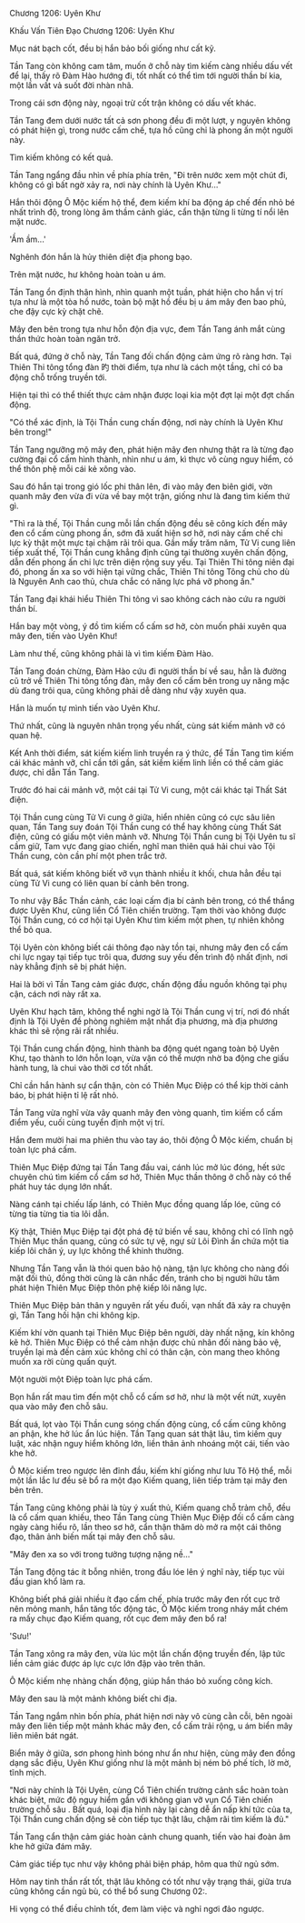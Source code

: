 




Chương 1206: Uyên Khư


Khấu Vấn Tiên Đạo Chương 1206: Uyên Khư

Mục nát bạch cốt, đều bị hắn bảo bối giống như cất kỹ.

Tần Tang còn không cam tâm, muốn ở chỗ này tìm kiếm càng nhiều dấu vết để lại, thấy rõ Đàm Hào hướng đi, tốt nhất có thể tìm tới người thần bí kia, một lần vất vả suốt đời nhàn nhã.

Trong cái sơn động này, ngoại trừ cốt trận không có dấu vết khác.

Tần Tang đem dưới nước tất cả sơn phong đều đi một lượt, y nguyên không có phát hiện gì, trong nước cấm chế, tựa hồ cũng chỉ là phong ấn một người này.

Tìm kiếm không có kết quả.

Tần Tang ngẩng đầu nhìn về phía phía trên, "Đi trên nước xem một chút đi, không có gì bất ngờ xảy ra, nơi này chính là Uyên Khư..."

Hắn thôi động Ô Mộc kiếm hộ thể, đem kiếm khí ba động áp chế đến nhỏ bé nhất trình độ, trong lòng âm thầm cảnh giác, cẩn thận từng li từng tí nổi lên mặt nước.

'Ầm ầm...'

Nghênh đón hắn là hủy thiên diệt địa phong bạo.

Trên mặt nước, hư không hoàn toàn u ám.

Tần Tang ổn định thân hình, nhìn quanh một tuần, phát hiện cho hắn vị trí tựa như là một tòa hồ nước, toàn bộ mặt hồ đều bị u ám mây đen bao phủ, che đậy cực kỳ chặt chẽ.

Mây đen bên trong tựa như hỗn độn địa vực, đem Tần Tang ánh mắt cùng thần thức hoàn toàn ngăn trở.

Bất quá, đứng ở chỗ này, Tần Tang đối chấn động cảm ứng rõ ràng hơn. Tại Thiên Thi tông tổng đàn 旳 thời điểm, tựa như là cách một tầng, chỉ có ba động chỗ trống truyền tới.

Hiện tại thì có thể thiết thực cảm nhận được loại kia một đợt lại một đợt chấn động.

"Có thể xác định, là Tội Thần cung chấn động, nơi này chính là Uyên Khư bên trong!"

Tần Tang ngưỡng mộ mây đen, phát hiện mây đen nhưng thật ra là từng đạo cường đại cổ cấm hình thành, nhìn như u ám, kì thực vô cùng nguy hiểm, có thể thôn phệ mỗi cái kẻ xông vào.

Sau đó hắn tại trong gió lốc phi thân lên, đi vào mây đen biên giới, vờn quanh mây đen vừa đi vừa về bay một trận, giống như là đang tìm kiếm thứ gì.

"Thì ra là thế, Tội Thần cung mỗi lần chấn động đều sẽ công kích đến mây đen cổ cấm cùng phong ấn, sớm đã xuất hiện sơ hở, nơi này cấm chế chi lực kỳ thật một mực tại chậm rãi trôi qua. Gần mấy trăm năm, Tử Vi cung liên tiếp xuất thế, Tội Thần cung khẳng định cũng tại thường xuyên chấn động, dẫn đến phong ấn chi lực trên diện rộng suy yếu. Tại Thiên Thi tông niên đại đó, phong ấn xa so với hiện tại vững chắc, Thiên Thi tông Tông chủ cho dù là Nguyên Anh cao thủ, chưa chắc có năng lực phá vỡ phong ấn."

Tần Tang đại khái hiểu Thiên Thi tông vì sao không cách nào cứu ra người thần bí.

Hắn bay một vòng, ý đồ tìm kiếm cổ cấm sơ hở, còn muốn phải xuyên qua mây đen, tiến vào Uyên Khư!

Làm như thế, cũng không phải là vì tìm kiếm Đàm Hào.

Tần Tang đoán chừng, Đàm Hào cứu đi người thần bí về sau, hẳn là đường cũ trở về Thiên Thi tông tổng đàn, mây đen cổ cấm bên trong uy năng mặc dù đang trôi qua, cũng không phải dễ dàng như vậy xuyên qua.

Hắn là muốn tự mình tiến vào Uyên Khư.

Thứ nhất, cũng là nguyên nhân trọng yếu nhất, cùng sát kiếm mảnh vỡ có quan hệ.

Kết Anh thời điểm, sát kiếm kiếm linh truyền ra ý thức, để Tần Tang tìm kiếm cái khác mảnh vỡ, chỉ cần tới gần, sát kiếm kiếm linh liền có thể cảm giác được, chỉ dẫn Tần Tang.

Trước đó hai cái mảnh vỡ, một cái tại Tử Vi cung, một cái khác tại Thất Sát điện.

Tội Thần cung cùng Tử Vi cung ở giữa, hiển nhiên cũng có cực sâu liên quan, Tần Tang suy đoán Tội Thần cung có thể hay không cùng Thất Sát điện, cũng có giấu một viên mảnh vỡ. Nhưng Tội Thần cung bị Tội Uyên tu sĩ cầm giữ, Tam vực đang giao chiến, nghĩ man thiên quá hải chui vào Tội Thần cung, còn cần phí một phen trắc trở.

Bất quá, sát kiếm không biết vỡ vụn thành nhiều ít khối, chưa hẳn đều tại cùng Tử Vi cung có liên quan bí cảnh bên trong.

To như vậy Bắc Thần cảnh, các loại cấm địa bí cảnh bên trong, có thể thắng được Uyên Khư, cũng liền Cổ Tiên chiến trường. Tạm thời vào không được Tội Thần cung, có cơ hội tại Uyên Khư tìm kiếm một phen, tự nhiên không thể bỏ qua.

Tội Uyên còn không biết cái thông đạo này tồn tại, nhưng mây đen cổ cấm chi lực ngay tại tiếp tục trôi qua, đương suy yếu đến trình độ nhất định, nơi này khẳng định sẽ bị phát hiện.

Hai là bởi vì Tần Tang cảm giác được, chấn động đầu nguồn không tại phụ cận, cách nơi này rất xa.

Uyên Khư hạch tâm, không thể nghi ngờ là Tội Thần cung vị trí, nơi đó nhất định là Tội Uyên đề phòng nghiêm mật nhất địa phương, mà địa phương khác thì sẽ rộng rãi rất nhiều.

Tội Thần cung chấn động, hình thành ba động quét ngang toàn bộ Uyên Khư, tạo thành to lớn hỗn loạn, vừa vặn có thể mượn nhờ ba động che giấu hành tung, là chui vào thời cơ tốt nhất.

Chỉ cần hắn hành sự cẩn thận, còn có Thiên Mục Điệp có thể kịp thời cảnh báo, bị phát hiện tỉ lệ rất nhỏ.

Tần Tang vừa nghĩ vừa vây quanh mây đen vòng quanh, tìm kiếm cổ cấm điểm yếu, cuối cùng tuyển định một vị trí.

Hắn đem mười hai ma phiên thu vào tay áo, thôi động Ô Mộc kiếm, chuẩn bị toàn lực phá cấm.

Thiên Mục Điệp đứng tại Tần Tang đầu vai, cánh lúc mở lúc đóng, hết sức chuyên chú tìm kiếm cổ cấm sơ hở, Thiên Mục thần thông ở chỗ này có thể phát huy tác dụng lớn nhất.

Nàng cánh tại chiếu lấp lánh, có Thiên Mục đồng quang lấp lóe, cũng có từng tia từng tia tia lôi dẫn.

Kỳ thật, Thiên Mục Điệp tại đột phá đệ tứ biến về sau, không chỉ có lĩnh ngộ Thiên Mục thần quang, cũng có sức tự vệ, ngự sử Lôi Đình ẩn chứa một tia kiếp lôi chân ý, uy lực không thể khinh thường.

Nhưng Tần Tang vẫn là thói quen bảo hộ nàng, tận lực không cho nàng đối mặt đối thủ, đồng thời cũng là cân nhắc đến, tránh cho bị người hữu tâm phát hiện Thiên Mục Điệp thôn phệ kiếp lôi năng lực.

Thiên Mục Điệp bản thân y nguyên rất yếu đuối, vạn nhất đã xảy ra chuyện gì, Tần Tang hối hận chi không kịp.

Kiếm khí vờn quanh tại Thiên Mục Điệp bên người, dày nhất nặng, kín không kẽ hở. Thiên Mục Điệp có thể cảm nhận được chủ nhân đối nàng bảo vệ, truyền lại mà đến cảm xúc không chỉ có thân cận, còn mang theo không muốn xa rời cùng quấn quýt.

Một người một Điệp toàn lực phá cấm.

Bọn hắn rất mau tìm đến một chỗ cổ cấm sơ hở, như là một vết nứt, xuyên qua vào mây đen chỗ sâu.

Bất quá, lọt vào Tội Thần cung sóng chấn động cùng, cổ cấm cũng không an phận, khe hở lúc ẩn lúc hiện. Tần Tang quan sát thật lâu, tìm kiếm quy luật, xác nhận nguy hiểm không lớn, liền thân ảnh nhoáng một cái, tiến vào khe hở.

Ô Mộc kiếm treo ngược lên đỉnh đầu, kiếm khí giống như lưu Tô Hộ thể, mỗi một lần lắc lư đều sẽ bổ ra một đạo Kiếm quang, liên tiếp trảm tại mây đen bên trên.

Tần Tang cũng không phải là tùy ý xuất thủ, Kiếm quang chỗ trảm chỗ, đều là cổ cấm quan khiếu, theo Tần Tang cùng Thiên Mục Điệp đối cổ cấm càng ngày càng hiểu rõ, lần theo sơ hở, cẩn thận thăm dò mở ra một cái thông đạo, thân ảnh biến mất tại mây đen chỗ sâu.

"Mây đen xa so với trong tưởng tượng nặng nề..."

Tần Tang động tác ít bỗng nhiên, trong đầu lóe lên ý nghĩ này, tiếp tục vùi đầu gian khổ làm ra.

Không biết phá giải nhiều ít đạo cấm chế, phía trước mây đen rốt cục trở nên mỏng manh, hắn tăng tốc động tác, Ô Mộc kiếm trong nháy mắt chém ra mấy chục đạo Kiếm quang, rốt cục đem mây đen bổ ra!

'Sưu!'

Tần Tang xông ra mây đen, vừa lúc một lần chấn động truyền đến, lập tức liền cảm giác được áp lực cực lớn đập vào trên thân.

Ô Mộc kiếm nhẹ nhàng chấn động, giúp hắn tháo bỏ xuống công kích.

Mây đen sau là một mảnh không biết chi địa.

Tần Tang ngắm nhìn bốn phía, phát hiện nơi này vô cùng cằn cỗi, bên ngoài mây đen liên tiếp một mảnh khác mây đen, cổ cấm trải rộng, u ám biển mây liên miên bát ngát.

Biển mây ở giữa, sơn phong hình bóng như ẩn như hiện, cùng mây đen đồng dạng sắc điệu, Uyên Khư giống như là một mảnh bị ném bỏ phế tích, lờ mờ, tĩnh mịch.

"Nơi này chính là Tội Uyên, cùng Cổ Tiên chiến trường cảnh sắc hoàn toàn khác biệt, mức độ nguy hiểm gần với không gian vỡ vụn Cổ Tiên chiến trường chỗ sâu . Bất quá, loại địa hình này lại càng dễ ẩn nấp khí tức của ta, Tội Thần cung chấn động sẽ còn tiếp tục thật lâu, chậm rãi tìm kiếm là đủ."

Tần Tang cẩn thận cảm giác hoàn cảnh chung quanh, tiến vào hai đoàn âm khe hở giữa đám mây.

Cảm giác tiếp tục như vậy không phải biện pháp, hôm qua thử ngủ sớm.

Hôm nay tinh thần rất tốt, thật lâu không có tốt như vậy trạng thái, giữa trưa cũng không cần ngủ bù, có thể bổ sung Chương 02:.

Hi vọng có thể điều chỉnh tốt, đem làm việc và nghỉ ngơi đảo ngược.





